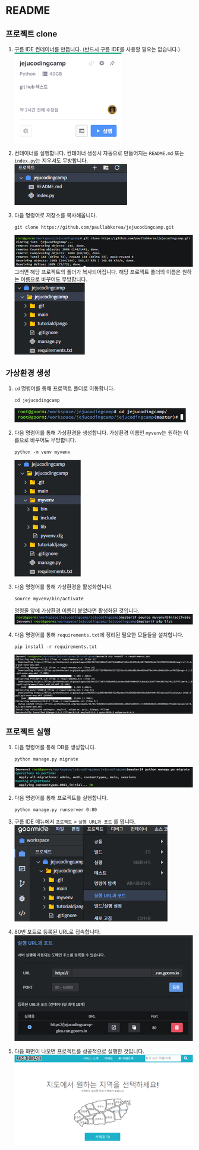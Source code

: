 # README

## 프로젝트 clone

1. 구름 IDE 컨테이너를 만듭니다. (반드시 구름 IDE를 사용할 필요는 없습니다.)  
   ![image-20210122152608026](README.assets/image-20210122152608026.png)
2. 컨테이너를 실행합니다. 컨테이너 생성시 자동으로 만들어지는 `README.md` 또는 `index.py`는 지우셔도 무방합니다.  
   ![image-20210122152820993](README.assets/image-20210122152820993.png)

3. 다음 명령어로 저장소를 복사해옵니다.  

   ```shell
   git clone https://github.com/paullabkorea/jejucodingcamp.git
   ```

   ![image-20210122153405159](README.assets/image-20210122153405159.png)  
   그러면 해당 프로젝트의 폴더가 복사되어집니다. 해당 프로젝트 폴더의 이름은 원하는 이름으로 바꾸어도 무방합니다.  
   ![image-20210122153517788](README.assets/image-20210122153517788.png)

## 가상환경 생성

1. `cd` 명령어를 통해 프로젝트 폴더로 이동합니다.  

   ```shell
   cd jejucodingcamp
   ```

   ![image-20210122153710886](README.assets/image-20210122153710886.png)

2. 다음 명령어를 통해 가상환경을 생성합니다.  가상환경 이름인 `myvenv`는 원하는 이름으로 바꾸어도 무방합니다.

   ```shell
   python -m venv myvenv
   ```

   ![image-20210122153901364](README.assets/image-20210122153901364.png)

3. 다음 명령어를 통해 가상환경을 활성화합니다.  

   ```shell
   source myvenv/bin/activate
   ```

   명령줄 앞에 가상환경 이름이 붙었다면 활성화된 것입니다.  
   ![image-20210122154730072](README.assets/image-20210122154730072.png)

4. 다음 명령어를 통해 `requirements.txt`에 정리된 필요한 모듈들을 설치합니다.  

   ```shell
   pip install -r requirements.txt
   ```

   ![image-20210122154918948](README.assets/image-20210122154918948.png)

## 프로젝트 실행

1. 다음 명령어를 통해 DB를 생성합니다.  

   ```shell
   python manage.py migrate
   ```

   ![image-20210122155118020](README.assets/image-20210122155118020.png)

2. 다음 명령어를 통해 프로젝트를 실행합니다.

   ```shell
   python manage.py runserver 0:80
   ```

3. 구름 IDE 메뉴에서 `프로젝트` > `실행 URL과 포트` 를 엽니다.  
   ![image-20210122155349405](README.assets/image-20210122155349405.png)

4. 80번 포트로 등록된 URL로 접속합니다.  
   ![image-20210122155438946](README.assets/image-20210122155438946.png)
5. 다음 화면이 나오면 프로젝트를 성공적으로 실행한 것입니다.  
   ![image-20210122155533374](README.assets/image-20210122155533374.png)